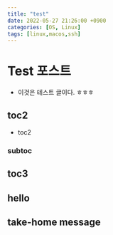 ```yaml
---
title: "test"
date: 2022-05-27 21:26:00 +0900
categories: [OS, Linux]
tags: [linux,macos,ssh]
---
```


# Test 포스트
- 이것은 테스트 글이다. ㅎㅎㅎ

## toc2
- toc2

### subtoc

## toc3

## hello

## take-home message
